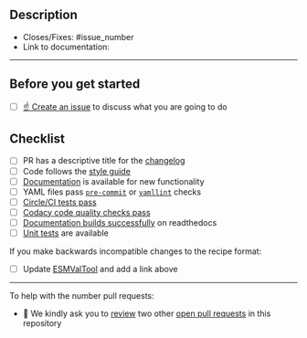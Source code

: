 <!--
    Thank you for contributing to our project!
-->

## Description

<!--
    Please describe your changes here, especially focusing on why this PR makes
    ESMValCore better and what problem it solves.

    Before you start, please read our [contribution guidelines](https://docs.esmvaltool.org/projects/ESMValCore/en/latest/contributing.html).

    Please fill in the GitHub issue that is closed by this pull request, e.g. Closes #1903
-->
- Closes/Fixes: #issue_number
- Link to documentation:

* * *

## Before you get started

- [ ] [☝ Create an issue](https://github.com/ESMValGroup/ESMValCore/issues) to discuss what you are going to do

## Checklist

- [ ] PR has a descriptive title for the [changelog](https://docs.esmvaltool.org/projects/esmvalcore/en/latest/contributing.html#branches-pull-requests-and-code-review)
- [ ] Code follows the [style guide](https://docs.esmvaltool.org/projects/esmvalcore/en/latest/contributing.html#code-style)
- [ ] [Documentation](https://docs.esmvaltool.org/projects/esmvalcore/en/latest/contributing.html#documentation) is available for new functionality
- [ ] YAML files pass [`pre-commit`](https://docs.esmvaltool.org/projects/esmvalcore/en/latest/contributing.html#pre-commit) or [`yamllint`](https://docs.esmvaltool.org/projects/esmvalcore/en/latest/community/introduction.html#yaml) checks
- [ ] [Circle/CI tests pass](https://docs.esmvaltool.org/projects/esmvalcore/en/latest/contributing.html#branches-pull-requests-and-code-review)
- [ ] [Codacy code quality checks pass](https://docs.esmvaltool.org/projects/esmvalcore/en/latest/contributing.html#branches-pull-requests-and-code-review)
- [ ] [Documentation builds successfully](https://docs.esmvaltool.org/projects/esmvalcore/en/latest/contributing.html#branches-pull-requests-and-code-review) on readthedocs
- [ ] [Unit tests](https://docs.esmvaltool.org/projects/esmvalcore/projects/esmvalcore/en/latest/contributing.html#contributing-to-the-esmvalcore-package) are available

If you make backwards incompatible changes to the recipe format:
- [ ] Update [ESMValTool](https://github.com/esmvalgroup/esmvaltool) and add a link above

***

To help with the number pull requests:

-  🙏 We kindly ask you to [review](https://docs.esmvaltool.org/en/latest/community/review.html#review-of-pull-requests) two other [open pull requests](https://github.com/ESMValGroup/ESMValTool/pulls) in this repository
